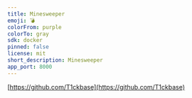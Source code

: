 ```yaml
---
title: Minesweeper
emoji: 💣
colorFrom: purple
colorTo: gray
sdk: docker
pinned: false
license: mit
short_description: Minesweeper
app_port: 8000
---
```


[https://github.com/T1ckbase](https://github.com/T1ckbase)
